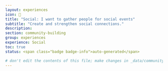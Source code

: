 ```yaml
---
layout: experiences
icon: 🔗
title: "Social: I want to gather people for social events"
subtitle: "Create and strengthen social connections."
description:
section: community-building
group: experiences
experience: Social
toc: true
status: <span class="badge badge-info">auto-generated</span>

# don't edit the contents of this file; make changes in _data/community-building-experiences.yml
---
```

